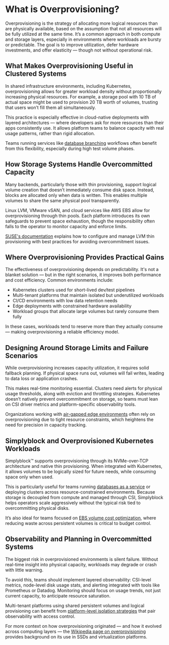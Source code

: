 # What is Overprovisioning?

Overprovisioning is the strategy of allocating more logical resources than are physically available, based on the assumption that not all resources will be fully utilized at the same time. It’s a common approach in both compute and storage layers, especially in environments where workloads are bursty or predictable. The goal is to improve utilization, defer hardware investments, and offer elasticity — though not without operational risk.

## What Makes Overprovisioning Useful in Clustered Systems

In shared infrastructure environments, including Kubernetes, overprovisioning allows for greater workload density without proportionally increasing physical resources. For example, a storage pool with 10 TB of actual space might be used to provision 20 TB worth of volumes, trusting that users won’t fill them all simultaneously.

This practice is especially effective in cloud-native deployments with layered architectures — where developers ask for more resources than their apps consistently use. It allows platform teams to balance capacity with real usage patterns, rather than rigid allocation.

Teams running services like [database branching](https://www.simplyblock.io/use-cases/database-branching/) workflows often benefit from this flexibility, especially during high test volume phases.

## How Storage Systems Handle Overcommitted Capacity

Many backends, particularly those with thin provisioning, support logical volume creation that doesn’t immediately consume disk space. Instead, blocks are allocated only when data is written. This enables multiple volumes to share the same physical pool transparently.

Linux LVM, VMware vSAN, and cloud services like AWS EBS allow for overprovisioning through thin pools. Each platform introduces its own safeguards to prevent space exhaustion, though the responsibility often falls to the operator to monitor capacity and enforce limits.

[SUSE's documentation](https://documentation.suse.com/sles/15-SP3/html/SLES-all/cha-lvm.html#sec-lvm-thin-provisioning) explains how to configure and manage LVM thin provisioning with best practices for avoiding overcommitment issues.

## Where Overprovisioning Provides Practical Gains

The effectiveness of overprovisioning depends on predictability. It's not a blanket solution — but in the right scenarios, it improves both performance and cost efficiency. Common environments include:

- Kubernetes clusters used for short-lived dev/test pipelines  
- Multi-tenant platforms that maintain isolated but underutilized workloads  
- CI/CD environments with low data retention needs  
- Edge deployments with constrained hardware availability  
- Workload groups that allocate large volumes but rarely consume them fully

In these cases, workloads tend to reserve more than they actually consume — making overprovisioning a reliable efficiency model.

## Designing Around Storage Limits and Failure Scenarios

While overprovisioning increases capacity utilization, it requires solid fallback planning. If physical space runs out, volumes will fail writes, leading to data loss or application crashes.

This makes real-time monitoring essential. Clusters need alerts for physical usage thresholds, along with eviction and throttling strategies. Kubernetes doesn’t natively prevent overcommitment on storage, so teams must lean on CSI driver metrics and platform-specific observability tools.

Organizations working with [air-gapped edge environments](https://www.simplyblock.io/supported-environments/edge-air-gapped-storage/) often rely on overprovisioning due to tight resource constraints, which heightens the need for precision in capacity tracking.

## Simplyblock and Overprovisioned Kubernetes Workloads

Simplyblock™ supports overprovisioning through its NVMe-over-TCP architecture and native thin provisioning. When integrated with Kubernetes, it allows volumes to be logically sized for future needs, while consuming space only when used.

This is particularly useful for teams running [databases as a service](https://www.simplyblock.io/use-cases/databases-as-a-service/) or deploying clusters across resource-constrained environments. Because storage is decoupled from compute and managed through CSI, Simplyblock helps operators scale aggressively without the typical risk tied to overcommitting physical disks.

It’s also ideal for teams focused on [EBS volume cost optimization](https://www.simplyblock.io/use-cases/optimize-amazon-ebs-volumes-cost/), where reducing waste across persistent volumes is critical to budget control.

## Observability and Planning in Overcommitted Systems

The biggest risk in overprovisioned environments is silent failure. Without real-time insight into physical capacity, workloads may degrade or crash with little warning.

To avoid this, teams should implement layered observability: CSI-level metrics, node-level disk usage stats, and alerting integrated with tools like Prometheus or Datadog. Monitoring should focus on usage trends, not just current capacity, to anticipate resource saturation.

Multi-tenant platforms using shared persistent volumes and logical provisioning can benefit from [platform-level isolation strategies](https://www.simplyblock.io/use-cases/database-branching/) that pair observability with access control.

For more context on how overprovisioning originated — and how it evolved across computing layers — the [Wikipedia page on overprovisioning](https://en.wikipedia.org/wiki/Overprovisioning) provides background on its use in SSDs and virtualization platforms.

